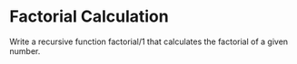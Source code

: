 # Factorial Calculation

Write a recursive function factorial/1 that calculates the factorial of a given number.
